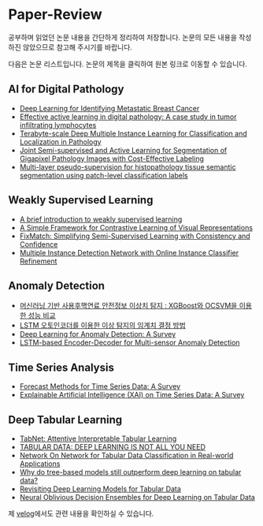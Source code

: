 # Paper-Review

공부하며 읽었던 논문 내용을 간단하게 정리하여 저장합니다. 논문의 모든 내용을 작성하진 않았으므로 참고해 주시기를 바랍니다.

다음은 논문 리스트입니다. 논문의 제목을 클릭하여 원본 링크로 이동할 수 있습니다.

## AI for Digital Pathology
- [Deep Learning for Identifying Metastatic Breast Cancer](https://arxiv.org/pdf/1606.05718.pdf)
- [Effective active learning in digital pathology: A case study in tumor infiltrating lymphocytes](https://www.sciencedirect.com/science/article/pii/S0169260722002103)
- [Terabyte-scale Deep Multiple Instance Learning for Classification and Localization in Pathology](https://arxiv.org/pdf/1805.06983.pdf)
- [Joint Semi-supervised and Active Learning for Segmentation of Gigapixel Pathology Images with Cost-Effective Labeling](https://openaccess.thecvf.com/content/ICCV2021W/CDPath/papers/Lai_Joint_Semi-Supervised_and_Active_Learning_for_Segmentation_of_Gigapixel_Pathology_ICCVW_2021_paper.pdf)
- [Multi-layer pseudo-supervision for histopathology tissue semantic segmentation using patch-level classification labels](https://www.sciencedirect.com/science/article/pii/S1361841522001347)

## Weakly Supervised Learning
- [A brief introduction to weakly supervised learning](https://scholar.google.co.kr/scholar?hl=ko&as_sdt=0%2C5&q=A+brief+introduction+to+weakly+supervised+learning&btnG=)
- [A Simple Framework for Contrastive Learning of Visual Representations](https://arxiv.org/pdf/2002.05709.pdf)
- [FixMatch: Simplifying Semi-Supervised Learning with Consistency and Confidence](https://arxiv.org/ftp/arxiv/papers/2001/2001.07685.pdf)
- [Multiple Instance Detection Network with Online Instance Classifier Refinement](https://openaccess.thecvf.com/content_cvpr_2017/papers/Tang_Multiple_Instance_Detection_CVPR_2017_paper.pdf)

## Anomaly Detection

- [머신러닝 기반 사용후핵연료 안전정보 이상치 탐지 : XGBoost와 OCSVM을 이용한 성능 비교](https://www.dbpia.co.kr/Journal/articleDetail?nodeId=NODE11440224)
- [LSTM 오토인코더를 이용한 이상 탐지의 임계치 결정 방법](http://ki-it.com/xml/36441/36441.pdf)
- [Deep Learning for Anomaly Detection: A Survey](https://paperswithcode.com/paper/deep-learning-for-anomaly-detection-a-survey)
- [LSTM-based Encoder-Decoder for Multi-sensor Anomaly Detection](https://paperswithcode.com/paper/lstm-based-encoder-decoder-for-multi-sensor)

## Time Series Analysis

- [Forecast Methods for Time Series Data: A Survey](https://ieeexplore.ieee.org/document/9461796)
- [Explainable Artificial Intelligence (XAI) on Time Series Data: A Survey](https://velog.io/@kyyle/Explainable-Artificial-Intelligence-XAI-on-Time-Series-Data-A-Survey)

## Deep Tabular Learning

- [TabNet: Attentive Interpretable Tabular Learning](https://paperswithcode.com/paper/tabnet-attentive-interpretable-tabular)
- [TABULAR DATA: DEEP LEARNING IS NOT ALL YOU NEED](https://paperswithcode.com/paper/tabular-data-deep-learning-is-not-all-you)
- [Network On Network for Tabular Data Classification in Real-world Applications](https://paperswithcode.com/paper/network-on-network-for-tabular-data)
- [Why do tree-based models still outperform deep learning on tabular data?](https://paperswithcode.com/paper/why-do-tree-based-models-still-outperform)
- [Revisiting Deep Learning Models for Tabular Data](https://paperswithcode.com/paper/revisiting-deep-learning-models-for-tabular)
- [Neural Oblivious Decision Ensembles for Deep Learning on Tabular Data](https://paperswithcode.com/paper/neural-oblivious-decision-ensembles-for-deep)

제 [velog](https://velog.io/@kyyle/series/%EB%85%BC%EB%AC%B8-%EC%A0%95%EB%A6%AC)에서도 관련 내용을 확인하실 수 있습니다.

